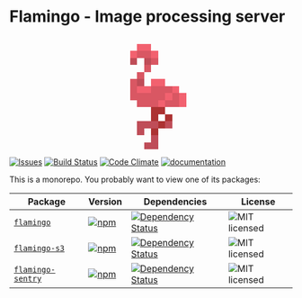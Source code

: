 # Flamingo - Image processing server

<div style="text-align:center">
  <img style="width: 200px;image-rendering: -moz-crisp-edges;image-rendering: -o-crisp-edges;image-rendering: -webkit-optimize-contrast;-ms-interpolation-mode: nearest-neighbor;image-rendering: pixelated;" src="data:image/png;base64,iVBORw0KGgoAAAANSUhEUgAAABAAAAAQCAYAAAAf8/9hAAAAuElEQVQ4jbWRMQqDQBBFnyGVSJpUkj72e4/UphUP4FlyAEkteIecIPZeQAlYiW67qTagzKIo+eWy78+fP/Av9Ulm+iQzS/88F9zqAYDQDzg9H+I/gIP0+O4+REXuNXrEGm1SHaeLK+yGxRXqODWNHoHlMsVy6jg1oR8ATDqQChUTWHAOt3pgnkY0iIp8MsXCm1QqZUqltl/Dwi6Towt83e4/oARzvlyhqtZPtga74s+TSHKecQ0M8AXIOlSRGTKPKQAAAABJRU5ErkJggg==" alt="">
</div>

[![Issues](https://img.shields.io/github/issues/piobyte/flamingo.svg)](https://github.com/piobyte/flamingo/issues)
[![Build Status](https://travis-ci.org/piobyte/flamingo.png?branch=master)](https://travis-ci.org/piobyte/flamingo)
[![Code Climate](https://codeclimate.com/github/piobyte/flamingo.png)](https://codeclimate.com/github/piobyte/flamingo)
[![documentation](https://inch-ci.org/github/piobyte/flamingo.svg?branch=master)](https://inch-ci.org/github/piobyte/flamingo)

This is a monorepo. You probably want to view one of its packages:

| Package | Version | Dependencies | License
|--------|-------|------------|-----|
| [`flamingo`](./packages/flamingo) | [![npm](https://img.shields.io/npm/v/flamingo.svg?style=flat-square)](https://www.npmjs.com/package/flamingo) | [![Dependency Status](https://david-dm.org/piobyte/flamingo.svg?path=packages/flamingo&style=flat-square)](https://david-dm.org/piobyte/flamingo?path=packages/flamingo) | ![MIT licensed](https://img.shields.io/github/license/piobyte/flamingo.svg) |
| [`flamingo-s3`](./packages/flamingo-s3) | [![npm](https://img.shields.io/npm/v/flamingo-s3.svg?style=flat-square)](https://www.npmjs.com/package/flamingo-s3) | [![Dependency Status](https://david-dm.org/piobyte/flamingo.svg?path=packages/flamingo-s3&style=flat-square)](https://david-dm.org/piobyte/flamingo?path=packages/flamingo-s3) | ![MIT licensed](https://img.shields.io/github/license/piobyte/flamingo-s3.svg) |
| [`flamingo-sentry`](./packages/flamingo-sentry) | [![npm](https://img.shields.io/npm/v/flamingo-sentry.svg?style=flat-square)](https://www.npmjs.com/package/flamingo-sentry) | [![Dependency Status](https://david-dm.org/piobyte/flamingo.svg?path=packages/flamingo-s3&style=flat-square)](https://david-dm.org/piobyte/flamingo?path=packages/flamingo-s3) | ![MIT licensed](https://img.shields.io/github/license/piobyte/flamingo-sentry.svg) |
